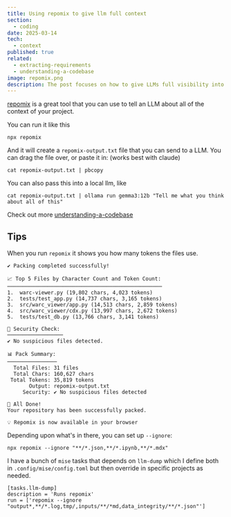 ```yaml
---
title: Using repomix to give llm full context
section:
  - coding
date: 2025-03-14
tech:
  - context
published: true
related:
  - extracting-requirements
  - understanding-a-codebase
image: repomix.png
description: The post focuses on how to give LLMs full visibility into a codebase to improve their understanding and responses.
---
```

[repomix](https://repomix.com/) is a great tool that you can use to tell an LLM about all of the context of your project.

You can run it like this

```
npx repomix
```

And it will create a `repomix-output.txt` file that you can send to a LLM.   You can drag the file over, or paste it in:  (works best with claude)

```
cat repomix-output.txt | pbcopy
```

You can also pass this into a local llm, like

```
cat repomix-output.txt | ollama run gemma3:12b "Tell me what you think about all of this"
```

Check out more [understanding-a-codebase](understanding-a-codebase.md)
## Tips

When you run `repomix` it shows you how many tokens the files use.

```
✔ Packing completed successfully!

📈 Top 5 Files by Character Count and Token Count:
──────────────────────────────────────────────────
1.  warc-viewer.py (19,802 chars, 4,023 tokens)
2.  tests/test_app.py (14,737 chars, 3,165 tokens)
3.  src/warc_viewer/app.py (14,513 chars, 2,859 tokens)
4.  src/warc_viewer/cdx.py (13,997 chars, 2,672 tokens)
5.  tests/test_db.py (13,766 chars, 3,141 tokens)

🔎 Security Check:
──────────────────
✔ No suspicious files detected.

📊 Pack Summary:
────────────────
  Total Files: 31 files
  Total Chars: 160,627 chars
 Total Tokens: 35,819 tokens
       Output: repomix-output.txt
     Security: ✔ No suspicious files detected

🎉 All Done!
Your repository has been successfully packed.

💡 Repomix is now available in your browser
```

Depending upon what's in there, you can set up `--ignore`:

```
npx repomix --ignore "**/*.json,**/*.ipynb,**/*.mdx"
```

I have a bunch of `mise` tasks that depends on `llm-dump` which I define both in `.config/mise/config.toml` but then override in specific projects as needed.

```
[tasks.llm-dump]
description = 'Runs repomix'
run = ['repomix --ignore "output*,**/*.log,tmp/,inputs/**/*md,data_integrity/**/*.json"']
```